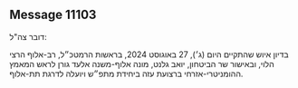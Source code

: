 ## Message 11103

דובר צה"ל:

בדיון איוש שהתקיים היום (ג׳), 27 באוגוסט 2024, בראשות הרמטכ״ל, רב-אלוף הרצי הלוי, ובאישור שר הביטחון, יואב גלנט,
מונה אלוף-משנה אלעד גורן לראש המאמץ ההומניטרי-אזרחי ברצועת עזה ביחידת מתפ״ש ויועלה לדרגת תת-אלוף.


